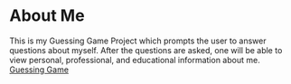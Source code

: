 # About Me


This is my Guessing Game Project which prompts the user to answer questions about myself.  After the questions are asked, one will be able to view personal, professional, and educational information about me.
[Guessing Game](index.html)
